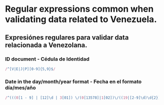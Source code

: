 # Regular expressions common when validating data related to Venezuela.
## Expresiónes regulares para validar data relacionada a Venezolana.

### ID document - Cédula de Identidad
```javascript
/^[V|E|J|P][0-9]{5,9}$/
```

### Date in the day/month/year format - Fecha en el formato día/mes/año
```javascript
/^(((0[1 - 9] | [12]\d | 3[01]) \/(0[13578]|1[02])\/((19|[2-9]\d)\d{2}))|((0[1-9]|[12]\d|30)\/(0[13456789]|1[012])\/((19|[2-9]\d)\d{2}))|((0[1-9]|1\d|2[0-8])\/02\/((19|[2-9]\d)\d{2}))|(29\/02\/((1[6-9]|[2-9]\d)(0[48]|[2468][048]|[13579][26])|((16|[2468][048]|[3579][26])00))))$/
```